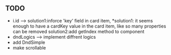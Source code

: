 ## TODO

* i.id --> 
solution1:inforce 'key' field in card item,
*solution1: it seems enough to have a cardKey value in the card item, like so many properties can be removed
solution2:add getIndex method to component
* dndLogics --> implement diffrent logics
* add DndSimple 
* make scrollable
